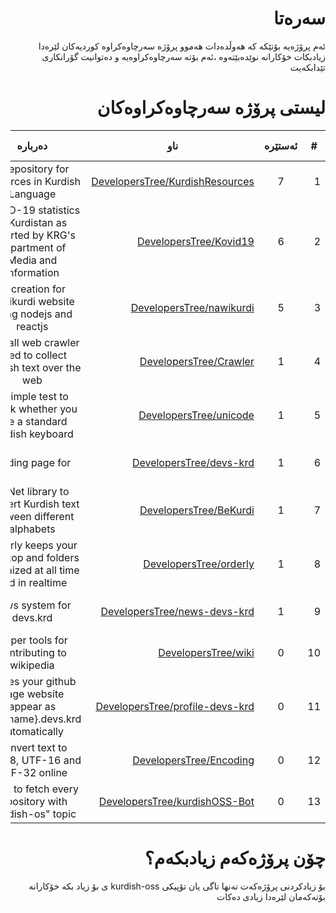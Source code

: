 <div dir='rtl'> 
 
# سه‌ره‌تا

ئه‌م پرۆژه‌یه‌ بۆتێكه‌ كه‌ هه‌وڵده‌دات هه‌موو پرۆژه‌ سه‌رچاوه‌كراوه‌ كوردیه‌كان لێره‌دا زیادبكات خۆكارانه‌ نوێده‌بێته‌وه
،ئه‌م بۆته‌ سه‌رچاوه‌كراوه‌یه‌ و ده‌توانیت گۆرانكاری تێدابكه‌یت‌

   # لیستی پرۆژه‌ سه‌رچاوه‌كراوه‌كان 
 | # | ئه‌ستێره‌ | ناو | ده‌رباره‌ | له‌لایه‌ن | دروستكراوه‌ له‌‌ | 
|------------------|:-------:|-------|:---:|:-------:|:-:|
| 1 | 7 | [DevelopersTree/KurdishResources](https://github.com/DevelopersTree/KurdishResources) | A repository for resources in Kurdish Language | <div style="width:50px;">![DevelopersTree](https://avatars3.githubusercontent.com/u/32271426?v=4)</div> | 2020-09-05 |
| 2 | 6 | [DevelopersTree/Kovid19](https://github.com/DevelopersTree/Kovid19) | COVID-19 statistics in Kurdistan as reported by KRG's department of Media and Information | <div style="width:50px;">![DevelopersTree](https://avatars3.githubusercontent.com/u/32271426?v=4)</div> | 2020-09-05 |
| 3 | 5 | [DevelopersTree/nawikurdi](https://github.com/DevelopersTree/nawikurdi) | Recreation for nawikurdi website using nodejs and reactjs | <div style="width:50px;">![DevelopersTree](https://avatars3.githubusercontent.com/u/32271426?v=4)</div> | 2020-09-05 |
| 4 | 1 | [DevelopersTree/Crawler](https://github.com/DevelopersTree/Crawler) | A small web crawler used to collect Kurdish text over the web | <div style="width:50px;">![DevelopersTree](https://avatars3.githubusercontent.com/u/32271426?v=4)</div> | 2020-09-05 |
| 5 | 1 | [DevelopersTree/unicode](https://github.com/DevelopersTree/unicode) | A simple test to check whether you use a standard Kurdish keyboard | <div style="width:50px;">![DevelopersTree](https://avatars3.githubusercontent.com/u/32271426?v=4)</div> | 2020-09-05 |
| 6 | 1 | [DevelopersTree/devs-krd](https://github.com/DevelopersTree/devs-krd) | landing page for | <div style="width:50px;">![DevelopersTree](https://avatars3.githubusercontent.com/u/32271426?v=4)</div> | 2020-09-05 |
| 7 | 1 | [DevelopersTree/BeKurdi](https://github.com/DevelopersTree/BeKurdi) | A .Net library to convert Kurdish text between different alphabets | <div style="width:50px;">![DevelopersTree](https://avatars3.githubusercontent.com/u/32271426?v=4)</div> | 2020-09-05 |
| 8 | 1 | [DevelopersTree/orderly](https://github.com/DevelopersTree/orderly) | Orderly keeps your desktop and folders organized at all time and in realtime  | <div style="width:50px;">![DevelopersTree](https://avatars3.githubusercontent.com/u/32271426?v=4)</div> | 2020-09-05 |
| 9 | 1 | [DevelopersTree/news-devs-krd](https://github.com/DevelopersTree/news-devs-krd) | news system for devs.krd | <div style="width:50px;">![DevelopersTree](https://avatars3.githubusercontent.com/u/32271426?v=4)</div> | 2020-09-05 |
| 10 | 0 | [DevelopersTree/wiki](https://github.com/DevelopersTree/wiki) | helper tools for contributing to wikipedia | <div style="width:50px;">![DevelopersTree](https://avatars3.githubusercontent.com/u/32271426?v=4)</div> | 2020-09-05 |
| 11 | 0 | [DevelopersTree/profile-devs-krd](https://github.com/DevelopersTree/profile-devs-krd) | makes your github page website appear as {username}.devs.krd automatically  | <div style="width:50px;">![DevelopersTree](https://avatars3.githubusercontent.com/u/32271426?v=4)</div> | 2020-09-05 |
| 12 | 0 | [DevelopersTree/Encoding](https://github.com/DevelopersTree/Encoding) | Convert text to UTF-8, UTF-16 and UTF-32 online | <div style="width:50px;">![DevelopersTree](https://avatars3.githubusercontent.com/u/32271426?v=4)</div> | 2020-09-05 |
| 13 | 0 | [DevelopersTree/kurdishOSS-Bot](https://github.com/DevelopersTree/kurdishOSS-Bot) | A bot to fetch every repository with "kurdish-os" topic  | <div style="width:50px;">![DevelopersTree](https://avatars3.githubusercontent.com/u/32271426?v=4)</div> | 2020-09-05 |
  # چۆن پرۆژه‌كه‌م زیادبكه‌م؟
بۆ زیادكردنی پرۆژه‌كه‌ت ته‌نها تاگی یان تۆپیكی kurdish-oss ی بۆ زیاد بكه‌ خۆكارانه‌ بۆته‌كه‌مان لێره‌دا زیادی ده‌كات
 </div>